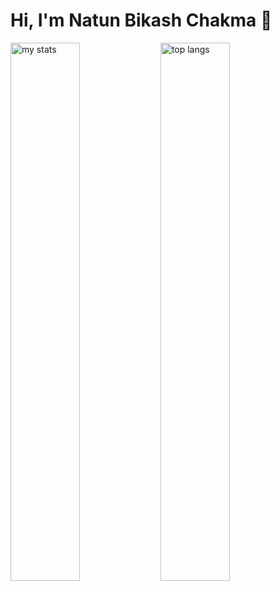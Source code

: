 # Hi, I'm Natun Bikash Chakma 👋

<img alt="my stats" align="left" width="47%" src="https://github-readme-stats.vercel.app/api?username=Natun-Bikash-Chakma&show_icons=true"/>   
<img alt="top langs" align="left" width="47%" src="https://github-readme-stats.vercel.app/api/top-langs/?username=Natun-Bikash-Chakma&layout=compact"/>  
